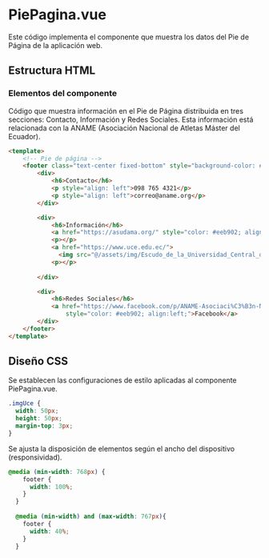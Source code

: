 # PiePagina.vue

Este código implementa el componente que muestra los datos del Pie de Página de la aplicación web.

## Estructura HTML

### Elementos del componente

Código que muestra información en el Pie de Página distribuida en tres secciones: Contacto, Información y Redes Sociales. Esta información está relacionada con la ANAME (Asociación Nacional de Atletas Máster del Ecuador).

```html
<template>
    <!-- Pie de página -->
    <footer class="text-center fixed-bottom" style="background-color: #003153; color: #edf3f5; display: flex; justify-content: space-around; padding-top: 20px;">
        <div>
            <h6>Contacto</h6>
            <p style="align: left">098 765 4321</p>
            <p style="align: left">correo@aname.org</p>
        </div>

        <div>
            <h6>Información</h6>
            <a href="https://asudama.org/" style="color: #eeb902; align: left;">asudama.org</a>
            <p></p> 
            <a href="https://www.uce.edu.ec/">
              <img src="@/assets/img/Escudo_de_la_Universidad_Central_del_Ecuador.png" class="imgUce"></a>
            <p></p> 
            
        </div>

        <div>
            <h6>Redes Sociales</h6>
            <a href="https://www.facebook.com/p/ANAME-Asociaci%C3%B3n-Nacional-de-Atletismo-Master-del-Ecuador-100064841912450/?paipv=0&eav=AfaSv9pzpI9ergJbpLVMMNEX0dEx9-1RJWBzc4GFil1sb49W38fNLM9QEMSUzDbZtN0&_rdr"
                style="color: #eeb902; align:left;">Facebook</a>
        </div>
    </footer>
</template>
```

## Diseño CSS

Se establecen las configuraciones de estilo aplicadas al componente PiePagina.vue.

```css
.imgUce {
  width: 50px;
  height: 50px;
  margin-top: 3px;
}
```
Se ajusta la disposición de elementos según el ancho del dispositivo (responsividad).

```css
@media (min-width: 768px) {
    footer {
      width: 100%;
    }
  }
  
  @media (min-width) and (max-width: 767px){
    footer {
      width: 40%;
    }
  }
```